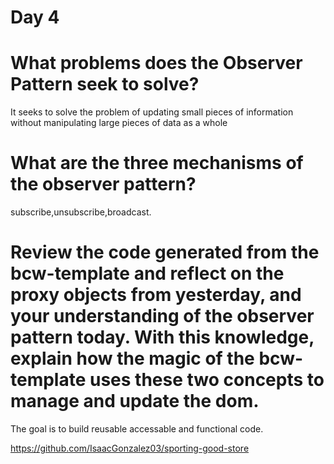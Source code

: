 # Day 4

# What problems does the Observer Pattern seek to solve?
It seeks to solve the problem of updating small pieces of information without manipulating large pieces of data as a whole



# What are the three mechanisms of the observer pattern?

subscribe,unsubscribe,broadcast.

# Review the code generated from the bcw-template and reflect on the proxy objects from yesterday, and your understanding of the observer pattern today. With this knowledge, explain how the magic of the bcw-template uses these two concepts to manage and update the dom.
The goal is to build reusable accessable and functional code. 






https://github.com/IsaacGonzalez03/sporting-good-store


